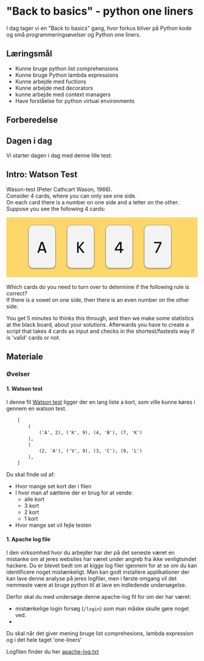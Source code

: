 # "Back to basics" - python one liners
I dag tager vi en "Back to basics" gang, hvor forkus bliver på Python kode og små programmeringsøvelser og Python one liners.


## Læringsmål
* Kunne bruge python list comprehensions
* Kunne bruge Python lambda expressions
* Kunne arbejde med fuctions
* Kunne arbejde med decorators
* kunne arbejde med context managers
* Have forståelse for python virtual environments


## Forberedelse



## Dagen i dag

Vi starter dagen i dag med denne lille test:

Intro: Watson Test
------------------

Wason-test (Peter Cathcart Wason, 1966).     
Consider 4 cards, where you can only see one side.      
On each card there is a number on one side and a letter on the other.     
Suppose you see the following 4 cards:     

![](../assets/card_chal.png)

Which cards do you need to turn over to determine if the following rule is correct?     
If there is a vowel on one side, then there is an even number on the other side.     

You get 5 minutes to thinks this through, and then we make some statistics at the black board, about your solutions.
Afterwards you have to create a script that takes 4 cards as input and checks in the shortest/fastests way if is 'valid' cards or not.



## Materiale



### Øvelser

#### 1. Watson test
I denne fil [Watson test]() ligger der en lang liste a kort, som ville kunne køres i gennem en watson test.

``` 
    [
        (
            ('A', 2), ('K', 9), (4, 'B'), (7, 'K')
        ), 
        (
            (2, 'A'), ('V', 9), (3, 'C'), (9, 'L')
        ), 
    ]
``` 

Du skal finde ud af:

* Hvor mange set kort der i filen
* I hvor man af sættene der er brug for at vende: 
    * alle kort
    * 3 kort
    * 2 kort
    * 1 kort
* Hvor mange set vil fejle testen


#### 1. Apache log file
I den virksomhed hvor du arbejder har der på det seneste været en mistanke om at jeres websites har været under angreb fra ikke venligtsindet hackere. Du er blevet bedt om at kigge log filer igennem for at se om du kan identificere noget mistænkeligt. Man kan godt installere applikationer der kan lave denne analyse på jeres logfiler, men i første omgang vil det nemmeste være at bruge python til at lave en indledende undersøgelse. 

Derfor skal du med undersøge denne apache-log fil for om der har været:

* mistænkelige login forsøg (`/login`) som man måske skulle gøre noget ved.
*  

Du skal når det giver mening bruge list comprehesions, lambda expression og i det hele taget 'one-liners'

Logfilen finder du her [apache-log.txt]()
